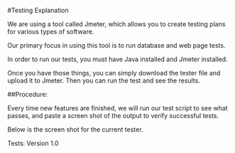 #Testing Explanation

We are using a tool called Jmeter, which allows you to create testing plans for various types of software.

Our primary focus in using this tool is to run database and web page tests.

In order to run our tests, you must have Java installed and Jmeter installed. 

Once you have those things, you can simply download the tester file and upload it to Jmeter. Then you can run the test and see the results. 

##Procedure:

Every time new features are finished, we will run our test script to see what passes, and paste a screen shot of the output to verify successful tests. 

Below is the screen shot for the current tester. 

Tests: Version 1.0
